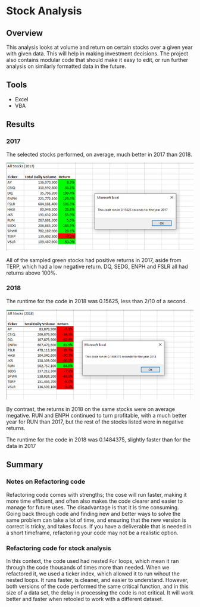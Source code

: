 # Stock Analysis

## Overview

This analysis looks at volume and return on certain stocks over a given year with given data. This will help in making investment decisions. The project also contains modular code that should make it easy to edit, or run further analysis on similarly formatted data in the future. 

## Tools
* Excel
* VBA

## Results

### 2017

The selected stocks performed, on average, much better in 2017 than 2018. 

![Results and runtime from 2017](Resources/VBA_Challenge_2017.PNG)

All of the sampled green stocks had positive returns in 2017, aside from TERP, which had a low negative return. DQ, SEDG, ENPH and FSLR all had returns above 100%. 

### 2018

The runtime for the code in 2018 was 0.15625, less than 2/10 of a second.

![Results and runtime from 2018](Resources/VBA_Challenge_2018.PNG)

By contrast, the returns in 2018 on the same stocks were on average megative. RUN and ENPH continued to turn profitable, with a much better year for RUN than 2017, but the rest of the stocks listed were in negative returns. 

The runtime for the code in 2018 was 0.1484375, slightly faster than for the data in 2017

## Summary 

### Notes on Refactoring code

Refactoring code comes with strengths; the cose will run faster, making it more time efficient, and often also makes the code clearer and easier to manage for future uses. The disadvantage is that it is time consuming. Going back through code and finding new and better ways to solve the same problem can take a lot of time, and ensuring that the new version is correct is tricky, and takes focus. If you have a deliverable that is needed in a short timeframe, refactoring your code may not be a realistic option.

### Refactoring code for stock analysis

In this context, the code used had nested `For` loops, which mean it ran through the code thousands of times more than needed. When we refactored it, we used a ticker index, which allowed it to run wihout the nested loops. It runs faster, is cleaner, and easier to understand. However, both versions of the code performed the same critical function, and in this size of a data set, the delay in processing the code is not critical. It will work better and faster when retooled to work with a different dataset.
